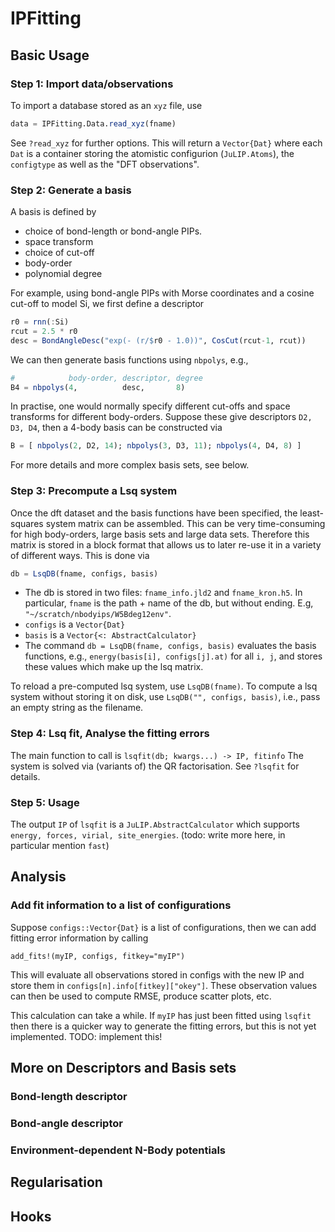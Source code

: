 # IPFitting

<!-- [![Build Status](https://travis-ci.org/cortner/IPFitting.jl.svg?branch=master)](https://travis-ci.org/cortner/IPFitting.jl)

[![Coverage Status](https://coveralls.io/repos/cortner/IPFitting.jl/badge.svg?branch=master&service=github)](https://coveralls.io/github/cortner/IPFitting.jl?branch=master)

[![codecov.io](http://codecov.io/github/cortner/IPFitting.jl/coverage.svg?branch=master)](http://codecov.io/github/cortner/IPFitting.jl?branch=master) -->


## Basic Usage

### Step 1: Import data/observations

To import a database stored as an `xyz` file, use
```julia
data = IPFitting.Data.read_xyz(fname)
```
See `?read_xyz` for further options. This will return a `Vector{Dat}` where
each `Dat` is a container storing the atomistic configurion (`JuLIP.Atoms`),
the `configtype` as well as the "DFT observations".

### Step 2: Generate a basis

A basis is defined by
* choice of bond-length or bond-angle PIPs.
* space transform
* choice of cut-off
* body-order
* polynomial degree

For example, using bond-angle PIPs with Morse coordinates and a cosine cut-off
to model Si, we first define a descriptor
```julia
r0 = rnn(:Si)
rcut = 2.5 * r0
desc = BondAngleDesc("exp(- (r/$r0 - 1.0))", CosCut(rcut-1, rcut))
```
We can then generate basis functions using `nbpolys`, e.g.,
```julia
#            body-order, descriptor, degree
B4 = nbpolys(4,          desc,       8)
```
In practise, one would normally specify different cut-offs and space transforms
for different body-orders. Suppose these give descriptors `D2, D3, D4`, then
a 4-body basis can be constructed via
```julia
B = [ nbpolys(2, D2, 14); nbpolys(3, D3, 11); nbpolys(4, D4, 8) ]
```

For more details and more complex basis sets, see below.


### Step 3: Precompute a Lsq system

Once the dft dataset and the basis functions have been specified, the
least-squares system matrix can be assembled. This can be very time-consuming
for high body-orders, large basis sets and large data sets. Therefore this
matrix is stored in a block format that allows us to later re-use it in a variety
of different ways. This is done via
```julia
db = LsqDB(fname, configs, basis)
```
* The db is stored in two files: `fname_info.jld2` and `fname_kron.h5`. In
particular, `fname` is the path + name of the db, but without ending. E.g,
`"~/scratch/nbodyips/W5Bdeg12env"`.
* `configs` is a `Vector{Dat}`
* `basis` is a `Vector{<: AbstractCalculator}`
* The command `db = LsqDB(fname, configs, basis)` evaluates the basis functions,
e.g.,  `energy(basis[i], configs[j].at)` for all `i, j`, and stores these values
which make up the lsq matrix.

To reload a pre-computed lsq system, use `LsqDB(fname)`. To compute a lsq
system without storing it on disk, use `LsqDB("", configs, basis)`, i.e.,
pass an empty string as the filename.

### Step 4: Lsq fit, Analyse the fitting errors

The main function to call is
`lsqfit(db; kwargs...) -> IP, fitinfo`
The system is solved via (variants of) the QR factorisation. See `?lsqfit`
for details.

### Step 5: Usage

The output `IP` of `lsqfit` is a `JuLIP.AbstractCalculator` which supports
`energy, forces, virial, site_energies`. (todo: write more here, in
particular mention `fast`)

## Analysis

### Add fit information to a list of configurations

Suppose `configs::Vector{Dat}` is a list of configurations, then we can
add fitting error information by calling
```
add_fits!(myIP, configs, fitkey="myIP")
```
This will evaluate all observations stored in configs with the new IP and store
them in `configs[n].info[fitkey]["okey"]`. These observation values can then
be used to compute RMSE, produce scatter plots, etc.

This calculation can take a while. If `myIP` has just been fitted using `lsqfit`
then there is a quicker way to generate the fitting errors, but this is not
yet implemented. TODO: implement this!

## More on Descriptors and Basis sets

### Bond-length descriptor

### Bond-angle descriptor

### Environment-dependent N-Body potentials


## Regularisation


## Hooks
